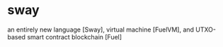 # sway
an entirely new language [Sway], virtual machine [FuelVM], and UTXO-based smart contract blockchain [Fuel]
